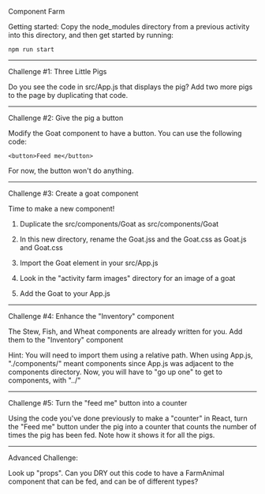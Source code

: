 Component Farm

Getting started:
Copy the node_modules directory from a previous activity into this
directory, and then get started by running:

    npm run start

----------------------
Challenge #1: Three Little Pigs

Do you see the code in src/App.js that displays the pig? Add two more pigs to
the page by duplicating that code.


----------------------
Challenge #2: Give the pig a button

Modify the Goat component to have a button. You can use the following code:

    <button>Feed me</button>

For now, the button won't do anything.

----------------------
Challenge #3: Create a goat component

Time to make a new component!

1. Duplicate the src/components/Goat as src/components/Goat

2. In this new directory, rename the Goat.jss and the Goat.css as Goat.js and
Goat.css

3. Import the Goat element in your src/App.js

4. Look in the "activity farm images" directory for an image of a goat

5. Add the Goat to your App.js

----------------------

Challenge #4: Enhance the "Inventory" component

The Stew, Fish, and Wheat components are already written for you. Add them to
the "Inventory" component

Hint: You will need to import them using a relative path. When using App.js,
"./components/" meant components since App.js was adjacent to the components
directory. Now, you will have to "go up one" to get to components, with "../"


----------------------

Challenge #5: Turn the "feed me" button into a counter

Using the code you've done previously to make a "counter" in React, turn the
"Feed me" button under the pig into a counter that counts the number of times
the pig has been fed. Note how it shows it for all the pigs.


----------------------

Advanced Challenge:

Look up "props". Can you DRY out this code to have a FarmAnimal component that
can be fed, and can be of different types?

